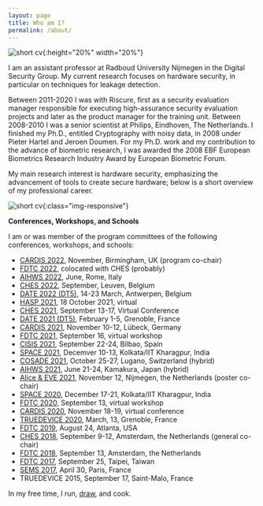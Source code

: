 ```yaml
---
layout: page
title: Who am I?
permalink: /about/
---
```


![short cv]({{site.url}}/assets/img/Ileana.jpeg){:height="20%" width="20%"}

I am an assistant professor at Radboud University Nijmegen in the Digital Security Group. My current research focuses on hardware security, in particular on techniques for leakage detection.

 Between 2011-2020 I was with Riscure, first as a security evaluation manager responsible for executing high-assurance security evaluation projects and later as the product manager for the training unit. Between 2008-2010 I was a senior scientist at Philips, Eindhoven, The Netherlands. I finished my Ph.D., entitled Cryptography with noisy data, in 2008 under Pieter Hartel and Jeroen Doumen.  For my Ph.D. work and my contribution to the advance of biometric research, I was awarded the 2008 EBF European Biometrics Research Industry Award by European Biometric Forum.

My main research interest is hardware security, emphasizing the advancement of tools to create secure hardware; below is a short overview of my professional career. 

 ![short cv]({{site.url}}/assets/img/cariera.png){:class="img-responsive"}



**Conferences, Workshops, and Schools**

I am or was member of the program committees of the following conferences, workshops, and schools:

- [CARDIS 2022](https://events.cs.bham.ac.uk/cardis2022), November, Birmingham, UK (program co-chair)
- [FDTC 2022](https://fdtc.deib.polimi.it/FDTC22/index.html), colocated with CHES (probably)
- [AIHWS 2022](https://aihws2022.aisylab.com), June, Rome, Italy
- [CHES 2022](https://ches.iacr.org/2022/), September, Leuven, Belgium
- [DATE 2022 (DT5)](https://www.date-conference.com/?page=4), 14-23 March, Antwerpen, Belgium
- [HASP 2021](https://haspworkshop.org/2021/index.html), 18 October 2021, virtual
- [CHES 2021](https://ches.iacr.org/2021/), September 13-17, Virtual Conference
- [DATE 2021 (DT5)](https://www.date-conference.com/), February 1-5, Grenoble, France
- [CARDIS 2021](https://cardis2021.its.uni-luebeck.de/),  November 10-12, Lübeck, Germany
- [FDTC 2021](https://fdtc.deib.polimi.it/FDTC21/index.html), September 16, virtual workshop
- [CISIS 2021](http://2021.cisisconference.eu/), September 22-24, Bilbao, Spain
- [SPACE 2021](http://cse.iitkgp.ac.in/conf/SPACE2021/testing-web/progcomm.php), Decemver 10-13, Kolkata/IIT Kharagpur, India
- [COSADE 2021](https://www.cosade.org/), October 25-27, Lugano, Switzerland (hybrid)
- [AIHWS 2021](https://aihws2021.aisylab.com/),  June 21-24, Kamakura, Japan (hybrid)
- [Alice & EVE 2021](https://aliceandeve.cs.ru.nl/), November 12, Nijmegen, the Netherlands (poster co-chair)
- [SPACE 2020](https://cse.iitkgp.ac.in/conf/SPACE2020/#), December 17-21, Kolkata/IIT Kharagpur, India
- [FDTC 2020](https://fdtc.deib.polimi.it/FDTC20/index.html), September 13, virtual workshop
- [CARDIS 2020](https://cardis2020.its.uni-luebeck.de/), November 18-19, virtual conference
- [TRUEDEVICE 2020](https://date20.date-conference.com/workshop/w07), March, 13, Grenoble, France
- [FDTC 2019](https://fdtc.deib.polimi.it/FDTC19/), August 24, Atlanta, USA
- [CHES 2018](https://ches.iacr.org/2018/), September 9-12, Amsterdam, the Netherlands (general co-chair)
- [FDTC 2018](https://fdtc.deib.polimi.it/FDTC18/), September 13, Amsterdam, the Netherlands
- [FDTC 2017](https://fdtc.deib.polimi.it/FDTC17/), September 25, Taipei, Taiwan
- [SEMS 2017](http://sems2017.cs.ru.nl/), April 30, Paris, France
- TRUEDEVICE 2015, September 17, Saint-Malo, France



In my free time, I run,  [draw](https://www.instagram.com/pufuletica/), and cook. 